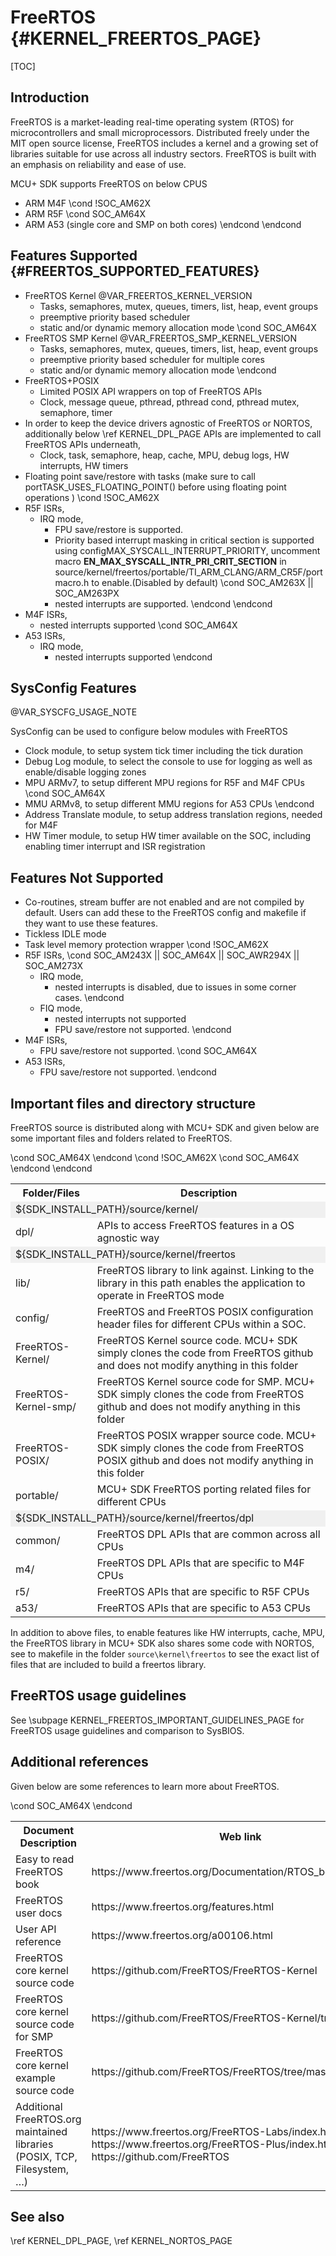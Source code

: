# FreeRTOS {#KERNEL_FREERTOS_PAGE}

[TOC]

## Introduction

FreeRTOS is a market-leading real-time operating system (RTOS) for microcontrollers and small microprocessors. Distributed freely under the MIT open source license, FreeRTOS includes a kernel and a growing set of libraries suitable for use across all industry sectors. FreeRTOS is built with an emphasis on reliability and ease of use.

MCU+ SDK supports FreeRTOS on below CPUS
- ARM M4F
\cond !SOC_AM62X
- ARM R5F
\cond SOC_AM64X
- ARM A53 (single core and SMP on both cores)
\endcond
\endcond

## Features Supported {#FREERTOS_SUPPORTED_FEATURES}

- FreeRTOS Kernel @VAR_FREERTOS_KERNEL_VERSION
  - Tasks, semaphores, mutex, queues, timers, list, heap, event groups
  - preemptive priority based scheduler
  - static and/or dynamic memory allocation mode
\cond SOC_AM64X
- FreeRTOS SMP Kernel @VAR_FREERTOS_SMP_KERNEL_VERSION
  - Tasks, semaphores, mutex, queues, timers, list, heap, event groups
  - preemptive priority based scheduler for multiple cores
  - static and/or dynamic memory allocation mode
\endcond
- FreeRTOS+POSIX
  - Limited POSIX API wrappers on top of FreeRTOS APIs
  - Clock, message queue, pthread, pthread cond, pthread mutex, semaphore, timer
- In order to keep the device drivers agnostic of FreeRTOS or NORTOS, additionally below \ref KERNEL_DPL_PAGE APIs are implemented to call FreeRTOS APIs underneath,
  - Clock, task, semaphore, heap, cache, MPU, debug logs, HW interrupts, HW timers
- Floating point save/restore with tasks (make sure to call portTASK_USES_FLOATING_POINT() before using floating point operations )
\cond !SOC_AM62X
- R5F ISRs,
  - IRQ mode,
    - FPU save/restore is supported.
    - Priority based interrupt masking in critical section is supported using configMAX_SYSCALL_INTERRUPT_PRIORITY, uncomment macro **EN_MAX_SYSCALL_INTR_PRI_CRIT_SECTION** in source/kernel/freertos/portable/TI_ARM_CLANG/ARM_CR5F/portmacro.h to enable.(Disabled by default)
\cond SOC_AM263X || SOC_AM263PX
    - nested interrupts are supported.
\endcond
\endcond
- M4F ISRs,
  - nested interrupts supported
\cond SOC_AM64X
- A53 ISRs,
  - IRQ mode,
    - nested interrupts supported
\endcond

## SysConfig Features

@VAR_SYSCFG_USAGE_NOTE

SysConfig can be used to configure below modules with FreeRTOS
- Clock module, to setup system tick timer including the tick duration
- Debug Log module, to select the console to use for logging as well as enable/disable logging zones
- MPU ARMv7, to setup different MPU regions for R5F and M4F CPUs
\cond SOC_AM64X
- MMU ARMv8, to setup different MMU regions for A53 CPUs
\endcond
- Address Translate module, to setup  address translation regions, needed for M4F
- HW Timer module, to setup HW timer available on the SOC, including enabling timer interrupt and ISR registration

## Features Not Supported

- Co-routines, stream buffer are not enabled and are not compiled by default. Users can add these to the FreeRTOS config and makefile if they want to use these features.
- Tickless IDLE mode
- Task level memory protection wrapper
\cond !SOC_AM62X
- R5F ISRs,
\cond SOC_AM243X || SOC_AM64X || SOC_AWR294X || SOC_AM273X
  - IRQ mode,
    - nested interrupts is disabled, due to issues in some corner cases.
\endcond
  - FIQ mode,
    - nested interrupts not supported
    - FPU save/restore not supported.
\endcond
- M4F ISRs,
  - FPU save/restore not supported.
\cond SOC_AM64X
- A53 ISRs,
  - FPU save/restore not supported.
\endcond

## Important files and directory structure

FreeRTOS source is distributed along with MCU+ SDK and given below are some important files and folders related to FreeRTOS.

<table>
<tr>
    <th>Folder/Files
    <th>Description
</tr>
<tr><td colspan="2" bgcolor=#F0F0F0> ${SDK_INSTALL_PATH}/source/kernel/</td></tr>
<tr>
    <td>dpl/
    <td>APIs to access FreeRTOS features in a OS agnostic way</td>
</tr>
<tr><td colspan="2" bgcolor=#F0F0F0> ${SDK_INSTALL_PATH}/source/kernel/freertos</td></tr>
<tr>
    <td>lib/
    <td>FreeRTOS library to link against. Linking to the library in this path enables the application to operate in FreeRTOS mode </td>
</tr>
<tr>
    <td>config/
    <td>FreeRTOS and FreeRTOS POSIX configuration header files for different CPUs within a SOC.
</tr>
<tr>
    <td>FreeRTOS-Kernel/
    <td>FreeRTOS Kernel source code. MCU+ SDK simply clones the code from FreeRTOS github and does not modify anything in this folder</td>
</tr>
\cond SOC_AM64X
<tr>
    <td>FreeRTOS-Kernel-smp/
    <td>FreeRTOS Kernel source code for SMP. MCU+ SDK simply clones the code from FreeRTOS github and does not modify anything in this folder</td>
</tr>
\endcond
<tr>
    <td>FreeRTOS-POSIX/
    <td>FreeRTOS POSIX wrapper source code. MCU+ SDK simply clones the code from FreeRTOS POSIX github and does not modify anything in this folder</td>
</tr>
<tr>
    <td>portable/
    <td>MCU+ SDK FreeRTOS porting related files for different CPUs</td>
</tr>
<tr><td colspan="2" bgcolor=#F0F0F0> ${SDK_INSTALL_PATH}/source/kernel/freertos/dpl</td></tr>
<tr>
    <td>common/
    <td>FreeRTOS DPL APIs that are common across all CPUs
</tr>
<tr>
    <td>m4/
    <td>FreeRTOS DPL APIs that are specific to M4F CPUs
</tr>
\cond !SOC_AM62X
<tr>
    <td>r5/
    <td>FreeRTOS APIs that are specific to R5F CPUs
</tr>
\cond SOC_AM64X
<tr>
    <td>a53/
    <td>FreeRTOS APIs that are specific to A53 CPUs
</tr>
\endcond
\endcond
</table>

In addition to above files, to enable features like HW interrupts, cache, MPU, the FreeRTOS library
in MCU+ SDK also shares some code with NORTOS, see to makefile in the folder `source\kernel\freertos` to see the exact list of files
that are included to build a freertos library.

## FreeRTOS usage guidelines

See \subpage KERNEL_FREERTOS_IMPORTANT_GUIDELINES_PAGE for FreeRTOS usage guidelines and comparison to SysBIOS.

## Additional references

Given below are some references to learn more about FreeRTOS.

<table>
<tr>
    <th>Document Description
    <th>Web link
</tr>
<tr>
    <td>Easy to read FreeRTOS book
    <td>https://www.freertos.org/Documentation/RTOS_book.html
</tr>
<tr>
    <td>FreeRTOS user docs
    <td>https://www.freertos.org/features.html
</tr>
<tr>
    <td>User API reference
    <td>https://www.freertos.org/a00106.html
</tr>
<tr>
    <td>FreeRTOS core kernel source code
    <td>https://github.com/FreeRTOS/FreeRTOS-Kernel
</tr>
\cond SOC_AM64X
<tr>
    <td>FreeRTOS core kernel source code for SMP
    <td>https://github.com/FreeRTOS/FreeRTOS-Kernel/tree/smp
</tr>
\endcond
<tr>
    <td>FreeRTOS core kernel example source code
    <td>https://github.com/FreeRTOS/FreeRTOS/tree/master/FreeRTOS
</tr>
<tr>
    <td>Additional FreeRTOS.org maintained libraries (POSIX, TCP, Filesystem, …)
    <td>https://www.freertos.org/FreeRTOS-Labs/index.html \n
    https://www.freertos.org/FreeRTOS-Plus/index.html \n
    https://github.com/FreeRTOS
</tr>
</table>

## See also

\ref KERNEL_DPL_PAGE, \ref KERNEL_NORTOS_PAGE
